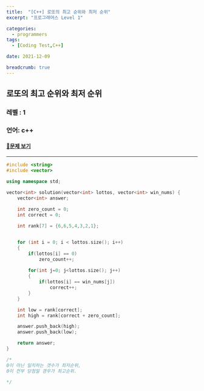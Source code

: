 ```yaml
---
title:  "[C++] 로또의 최고 순위와 최저 순위"
excerpt: "프로그래머스 Level 1"

categories:
  - programmers
tags:
  - [Coding Test,C++]

date: 2021-12-09

breadcrumb: true
---
```



## 로또의 최고 순위와 최저 순위 

### 레벨 : 1
### 언어: c++ 

#### [📂문제 보기](https://programmers.co.kr/learn/courses/30/lessons/77484)

***



```c++
#include <string>
#include <vector>

using namespace std;

vector<int> solution(vector<int> lottos, vector<int> win_nums) {
    vector<int> answer;
        
    int zero_count = 0;
    int correct = 0;

    int rank[7] = {6,6,5,4,3,2,1};


    for (int i = 0; i < lottos.size(); i++)
    {
        if(lottos[i] == 0)
            zero_count++;
        
        for(int j=0; j<lottos.size(); j++)
        {
            if(lottos[i] == win_nums[j])
                correct++;
        }
    }

    int low = rank[correct];
    int high = rank[correct + zero_count];

    answer.push_back(high);
    answer.push_back(low);

    return answer;
}

/*
0이 아닌 일치하는 갯수가 최저순위,
0이 전부 당첨일 경우가 최고순위.

*/
```


